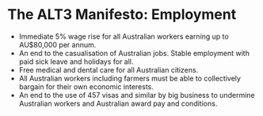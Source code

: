 # The ALT3 Manifesto: Employment

* Immediate 5% wage rise for all Australian workers earning up to AU$80,000 per annum.
* An end to the casualisation of Australian jobs. Stable employment with paid sick leave and holidays for all.
* Free medical and dental care for all Australian citizens.
* All Australian workers including farmers must be able to collectively bargain for their own economic interests.
* An end to the use of 457 visas and similar by big business to undermine Australian workers and Australian award pay and conditions.
